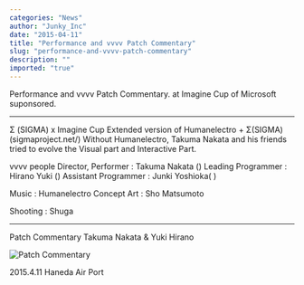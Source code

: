 ```yaml
---
categories: "News"
author: "Junky_Inc"
date: "2015-04-11"
title: "Performance and vvvv Patch Commentary"
slug: "performance-and-vvvv-patch-commentary"
description: ""
imported: "true"
---
```



Performance and vvvv Patch Commentary. at Imagine Cup of Microsoft suponsored.

-----------------------------------------------------------------------------------

Σ (SIGMA) x Imagine Cup
Extended version of Humanelectro + Σ(SIGMA) (sigmaproject.net/)
Without Humanelectro, Takuma Nakata and his friends tried to evolve the Visual part and Interactive Part.

vvvv people
Director, Performer : Takuma Nakata ([](takumatn.com/))
Leading Programmer : Hirano Yuki ([](youtube.com/channel/UC3xg6UbFoKFcWcNd7QvbUtw))
Assistant Programmer : Junki Yoshioka( [](http://junky-inc.tumblr.com/) )

Music : Humanelectro
Concept Art : Sho Matsumoto

Shooting : Shuga

[](https://vimeo.com/124686120)

-----------------------------------------------------------------------------------

Patch Commentary
Takuma Nakata & Yuki Hirano


![Patch Commentary](ImagineCup.001.jpg) 


2015.4.11 Haneda Air Port

